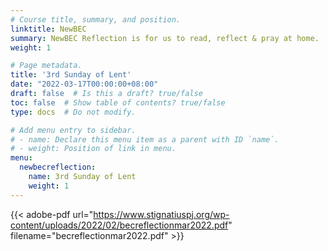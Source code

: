 ```yaml
---
# Course title, summary, and position.
linktitle: NewBEC
summary: NewBEC Reflection is for us to read, reflect & pray at home.
weight: 1

# Page metadata.
title: '3rd Sunday of Lent'
date: "2022-03-17T00:00:00+08:00"
draft: false  # Is this a draft? true/false
toc: false  # Show table of contents? true/false
type: docs  # Do not modify.

# Add menu entry to sidebar.
# - name: Declare this menu item as a parent with ID `name`.
# - weight: Position of link in menu.
menu:
  newbecreflection:
    name: 3rd Sunday of Lent
    weight: 1
---
```


{{< adobe-pdf url="https://www.stignatiuspj.org/wp-content/uploads/2022/02/becreflectionmar2022.pdf" filename="becreflectionmar2022.pdf" >}}
